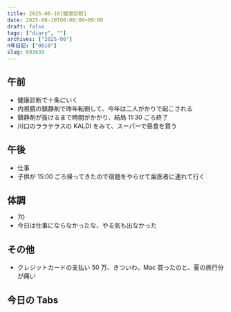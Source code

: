 ```yaml
---
title: 2025-06-10[健康診断]
date: 2025-06-10T00:00:00+09:00
draft: false
tags: ["diary", ""]
archives: ["2025-06"]
n年日記: ["0610"]
slug: 693639
---
```


## 午前

- 健康診断で十条にいく
- 内視鏡の鎮静剤で昨年転倒して、今年は二人がかりで起こされる
- 鎮静剤が抜けるまで時間がかかり、結局 11:30 ごろ終了
- 川口のララテラスの KALDI をみて、スーパーで昼食を買う

## 午後

- 仕事
- 子供が 15:00 ごろ帰ってきたので宿題をやらせて歯医者に連れて行く

## 体調

- 70
- 今日は仕事にならなかったな、やる気も出なかった

## その他

- クレジットカードの支払い 50 万、きついわ。Mac 買ったのと、夏の旅行分が痛い

## 今日の Tabs
